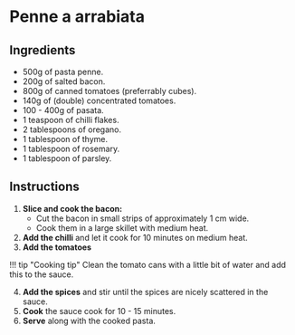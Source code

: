 # Penne a arrabiata

## Ingredients
- 500g of pasta penne.
- 200g of salted bacon.
- 800g of canned tomatoes (preferrably cubes).
- 140g of (double) concentrated tomatoes.
- 100 - 400g of pasata.
- 1 teaspoon of chilli flakes.
- 2 tablespoons of oregano.
- 1 tablespoon of thyme.
- 1 tablespoon of rosemary.
- 1 tablespoon of parsley.

## Instructions
1. **Slice and cook the bacon:**
    - Cut the bacon in small strips of approximately 1 cm wide.
    - Cook them in a large skillet with medium heat.
2. **Add the chilli**
and let it cook for 10 minutes on medium heat.
3. **Add the tomatoes**

!!! tip "Cooking tip"
     Clean the tomato cans with a little bit of water and add this to the sauce.

4. **Add the spices** 
and stir until the spices are nicely scattered in the sauce.
5. **Cook** the sauce cook for 10 - 15 minutes.
6. **Serve** along with the cooked pasta.